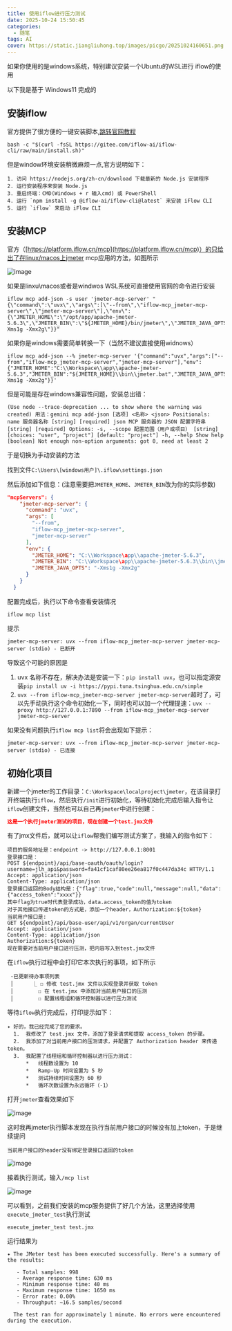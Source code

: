```yaml
---
title: 使用iflow进行压力测试
date: 2025-10-24 15:50:45
categories:
  - 随笔
tags: AI
cover: https://static.jiangliuhong.top/images/picgo/20251024160651.png
---
```

如果你使用的是windows系统，特别建议安装一个Ubuntu的WSL进行 iflow的使用

以下我是基于 Windows11 完成的

## 安装iflow

官方提供了很方便的一键安装脚本,[跳转官网教程](https://platform.iflow.cn/cli/quickstart#%E5%BF%AB%E9%80%9F%E5%AE%89%E8%A3%85)

```
bash -c "$(curl -fsSL https://gitee.com/iflow-ai/iflow-cli/raw/main/install.sh)"
```

但是window环境安装稍微麻烦一点,官方说明如下：

```
1. 访问 https://nodejs.org/zh-cn/download 下载最新的 Node.js 安装程序
2. 运行安装程序来安装 Node.js
3. 重启终端：CMD(Windows + r 输入cmd) 或 PowerShell
4. 运行 `npm install -g @iflow-ai/iflow-cli@latest` 来安装 iFlow CLI
5. 运行 `iflow` 来启动 iFlow CLI
```

## 安装MCP

官方（[https://platform.iflow.cn/mcp](https://platform.iflow.cn/mcp)）的只给出了在linux/macos上jmeter mcp应用的方法，如图所示

![image](https://static.jiangliuhong.top/images/picgo/20251024103019.png)

如果是linxu\macos或者是windwos WSL系统可直接使用官网的命令进行安装

```
iflow mcp add-json -s user 'jmeter-mcp-server' "{\"command\":\"uvx\",\"args\":[\"--from\",\"iflow-mcp_jmeter-mcp-server\",\"jmeter-mcp-server\"],\"env\":{\"JMETER_HOME\":\"/opt/app/apache-jmeter-5.6.3\",\"JMETER_BIN\":\"${JMETER_HOME}/bin/jmeter\",\"JMETER_JAVA_OPTS\":\"-Xms1g -Xmx2g\"}}" 
```

如果你是windows需要简单转换一下（当然不建议直接使用widnows）

```shell
iflow mcp add-json --% jmeter-mcp-server '{"command":"uvx","args":["--from","iflow-mcp_jmeter-mcp-server","jmeter-mcp-server"],"env":{"JMETER_HOME":"C:\\Workspace\\app\\apache-jmeter-5.6.3","JMETER_BIN":"${JMETER_HOME}\\bin\\jmeter.bat","JMETER_JAVA_OPTS":"-Xms1g -Xmx2g"}}'
```

但是可能是存在windows兼容性问题，安装总出错：

```shell
(Use node --trace-deprecation ... to show where the warning was created) 用法：gemini mcp add-json [选项] <名称> <json> Positionals: name 服务器名称 [string] [required] json MCP 服务器的 JSON 配置字符串 [string] [required] Options: -s, --scope 配置范围（用户或项目） [string] [choices: "user", "project"] [default: "project"] -h, --help Show help [boolean] Not enough non-option arguments: got 0, need at least 2
```

于是切换为手动安装的方法

找到文件`C:\Users\[windows用户]\.iflow\settings.json`

然后添加如下信息：(注意需要把`JMETER_HOME`、`JMETER_BIN`改为你的实际参数)

```json
"mcpServers": {
    "jmeter-mcp-server": {
      "command": "uvx",
      "args": [
        "--from",
        "iflow-mcp_jmeter-mcp-server",
        "jmeter-mcp-server"
      ],
      "env": {
        "JMETER_HOME": "C:\\Workspace\app\\apache-jmeter-5.6.3",
        "JMETER_BIN": "C:\\Workspace\app\\apache-jmeter-5.6.3\\bin\\jmeter.bat",
        "JMETER_JAVA_OPTS": "-Xms1g -Xmx2g"
      }
    }
  }
```

配置完成后，执行以下命令查看安装情况

```shell
iflow mcp list
```

提示

```shell
jmeter-mcp-server: uvx --from iflow-mcp_jmeter-mcp-server jmeter-mcp-server (stdio) - 已断开
```

导致这个可能的原因是

1. uvx 名称不存在，解决办法是安装一下：`pip install uvx`，也可以指定源安装`pip install uv -i https://pypi.tuna.tsinghua.edu.cn/simple`
2. `uvx --from iflow-mcp_jmeter-mcp-server jmeter-mcp-server`超时了，可以先手动执行这个命令初始化一下，同时也可以加一个代理提速：`uvx --proxy http://127.0.0.1:7890 --from iflow-mcp_jmeter-mcp-server jmeter-mcp-server`

如果没有问题执行`iflow mcp list`将会出现如下提示：

```shell
jmeter-mcp-server: uvx --from iflow-mcp_jmeter-mcp-server jmeter-mcp-server (stdio) - 已连接
```


## 初始化项目

新建一个jmeter的工作目录：`C:\Workspace\localproject\jmeter`，在该目录打开终端执行`iflow`，然后执行`/init`进行初始化，等待初始化完成后输入指令让`iflow`创建文件，当然也可以自己再`jmeter`中进行创建：

```json
这是一个执行jmeter测试的项目，现在创建一个test.jmx文件
```

有了jmx文件后，就可以让`iflow`帮我们编写测试方案了，我输入的指令如下：

```
项目的服务地址是：endpoint -> http://127.0.0.1:8001
登录接口是：
POST ${endpoint}/api/base-oauth/oauth/login?username=jlh_api&password=fa41cf1caf80ee26ea817f0c447da34c HTTP/1.1
Accept: application/json
Content-Type: application/json
登录接口返回的Body结构是：{"flag":true,"code":null,"message":null,"data":{"access_token":"xxxx"}}
其中flag为true时代表登录成功，data.access_token的值为token
对于其他接口传递token的方式是，添加一个header，Authorization:${token}
当前用户接口是:
GET ${endpoint}/api/base-user/api/v1/organ/currentUser
Accept: application/json
Content-Type: application/json
Authorization:${token}
现在需要对当前用户接口进行压测，把内容写入到test.jmx文件
```

在`iflow`执行过程中会打印它本次执行的事项，如下所示

```
 ·已更新待办事项列表                                                                                
 │      ⎿ ☐ 修改 test.jmx 文件以实现登录并获取 token                                                     
 │        ☐ 在 test.jmx 中添加对当前用户接口的压测                                                       
 │        ☐ 配置线程组和循环控制器以进行压力测试  
```

等待`iflow`执行完成后，打印提示如下：

```
✦ 好的，我已经完成了您的要求。
  1.  我修改了 test.jmx 文件，添加了登录请求和提取 access_token 的步骤。
  2.  我添加了对当前用户接口的压测请求，并配置了 Authorization header 来传递 token。
  3.  我配置了线程组和循环控制器以进行压力测试：
      *   线程数设置为 10
      *   Ramp-Up 时间设置为 5 秒
      *   测试持续时间设置为 60 秒
      *   循环次数设置为永远循环（-1）
```

打开`jmeter`查看效果如下

![image](https://static.jiangliuhong.top/images/picgo/20251024112416.png)

这时我再jmeter执行脚本发现在执行当前用户接口的时候没有加上token，于是继续提问

```
当前用户接口的header没有绑定登录接口返回的token
```

![image](https://static.jiangliuhong.top/images/picgo/20251024112845.png)

接着执行测试，输入`/mcp list `

![image](https://static.jiangliuhong.top/images/picgo/20251024114225.png)

可以看到，之前我们安装的mcp服务提供了好几个方法，这里选择使用 `execute_jmeter_test`执行测试

```
execute_jmeter_test test.jmx  
```

运行结果为

```
✦ The JMeter test has been executed successfully. Here's a summary of the results:

   - Total samples: 998
   - Average response time: 630 ms
   - Minimum response time: 40 ms
   - Maximum response time: 1650 ms
   - Error rate: 0.00%
   - Throughput: ~16.5 samples/second

  The test ran for approximately 1 minute. No errors were encountered during the execution.
```